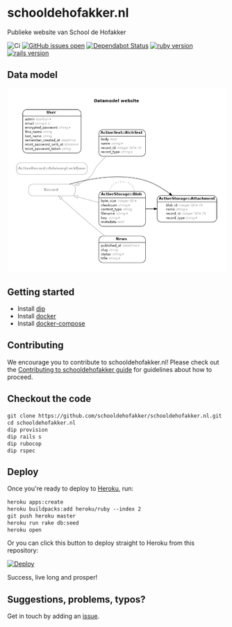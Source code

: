 # schooldehofakker.nl
Publieke website van School de Hofakker


![Ci](https://github.com/schooldehofakker/schooldehofakker.nl/workflows/Ci/badge.svg?branch=develop)
[![GitHub issues open](https://img.shields.io/github/issues/network-tools/shconfparser.svg)](https://github.com/schooldehofakker/schooldehofakker.nl/issues)
[![Dependabot Status](https://api.dependabot.com/badges/status?host=github&repo=schooldehofakker/schooldehofakker.nl&identifier=176970982)](https://dependabot.com)
<a href="https://www.ruby-lang.org/en/">
    <img src="https://img.shields.io/badge/Ruby-v2.6.6-brightgreen.svg" alt="ruby version">
  </a>
  <a href="http://rubyonrails.org/">
    <img src="https://img.shields.io/badge/Rails-v6.0.3-brightgreen.svg" alt="rails version">
  </a>
  
## Data model

![Erd](erd.png)

## Getting started
- Install [dip](https://github.com/bibendi/dip)
- Install [docker](https://docs.docker.com/install/)
- Install [docker-compose](https://docs.docker.com/compose/install/)

## Contributing

We encourage you to contribute to schooldehofakker.nl! Please check out the
[Contributing to schooldehofakker guide](CONTRIBUTING.md) for guidelines about how to proceed.

## Checkout the code
``` shell
git clone https://github.com/schooldehofakker/schooldehofakker.nl.git
cd schooldehofakker.nl
dip provision
dip rails s
dip rubocop
dip rspec
```

## Deploy
Once you're ready to deploy to [Heroku](https://www.heroku.com), run:

``` shell
heroku apps:create
heroku buildpacks:add heroku/ruby --index 2
git push heroku master
heroku run rake db:seed
heroku open
```

Or you can click this button to deploy straight to Heroku from this repository:

[![Deploy](https://www.herokucdn.com/deploy/button.svg)](https://heroku.com/deploy)

Success, live long and prosper!

## Suggestions, problems, typos?

Get in touch by adding an [issue](https://github.com/schooldehofakker/schooldehofakker.nl/issues).
